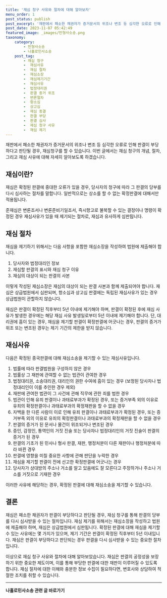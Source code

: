 ```yaml
---
title: '재심 청구 사유와 절차에 대해 알아보자'
menu_order: 1
post_status: publish
post_excerpt: '재판에서 패소한 채권자가 증거문서의 위조나 변조 등 심각한 오류로 인해 판결이 부당하다고 판단될 경우, 재심청구를 할 수 있습니다. 이번 글에서는 재심 청구의 개념, 절차, 그리고 재심 사유에 대해 자세히 알아보도록 하겠습니다.'
post_date: 2023-11-07 05:42:49
featured_image: _images/민형사소송.png
taxonomy:
    category:
        - 민형사소송
        - 나홀로민사소송
    post_tag:
        - 재심 청구
        -  재심사유
        -  재심 절차
        -  재심소장
        -  재심제기기간
        -  재심사유
        -  법정대리권
        -  판결 증거 위조
        -  변론절차
        -  항소심
        -  상고심
        -  재심 종결
        -  판결 부당
        -  판결 심사
        -  재심 청구 사유
        -  재심 제기
---
```



재판에서 패소한 채권자가 증거문서의 위조나 변조 등 심각한 오류로 인해 판결이 부당하다고 판단될 경우, 재심청구를 할 수 있습니다. 이번 글에서는 재심 청구의 개념, 절차, 그리고 재심 사유에 대해 자세히 알아보도록 하겠습니다.

## 재심이란?

재심은 확정된 판결에 중대한 오류가 있을 경우, 당사자의 청구에 따라 그 판결의 당부를 다시 심사하는 절차를 말합니다. 일반적으로는 상소를 할 수 없는 확정판결에 대해서만 적용됩니다.

준재심은 변론조서나 변론준비기일조서, 즉시항고로 불복할 수 있는 결정이나 명령이 확정된 경우 재심사유가 있을 때 제기되는 절차로, 재심과 유사하게 심판됩니다.

## 재심 절차

재심을 제기하기 위해서는 다음 사항을 포함한 재심소장을 작성하여 법원에 제출해야 합니다.

1. 당사자와 법정대리인 정보
2. 재심할 판결의 표시와 재심 청구 이유
3. 재심의 대상이 되는 판결의 사본

이렇게 작성된 재심소장은 재심의 대상이 되는 판결 사본과 함께 제출되어야 합니다. 재심은 상급법원에서 심판되며, 항소심과 상고심 판결에는 독립된 재심사유가 있는 경우 상급법원이 관할하지 않습니다.

재심은 판결이 확정된 직후부터 5년 이내에 제기해야 하며, 판결이 확정된 후에 재심 사유가 발생한 경우에는 해당 재심 사유 발생일로부터 5년 이내에 제기해야 합니다. 단, 대리권에 흠이 있는 경우, 재심을 제기할 판결이 확정판결에 어긋나는 경우, 판결의 증거가 위조 또는 변조된 경우는 제기 기간의 제한을 받지 않습니다.

## 재심사유

다음은 확정된 종국판결에 대해 재심소송을 제기할 수 있는 재심사유입니다.

1. 법률에 따라 판결법원을 구성하지 않은 경우
2. 법률상 그 재판에 관여할 수 없는 법관이 관여한 경우
3. 법정대리권, 소송대리권, 대리인의 권한 수여에 흠이 있는 경우 (보정된 당사자나 법정대리인이 이를 추인한 경우 제외)
4. 재판에 관여한 법관이 그 사건에 관해 직무에 관한 죄를 범한 경우
5. 법관이 인해 유죄 판결이나 과태료부과가 확정된 경우, 또는 증거부족 외의 이유로 유죄의 확정판결이나 과태료부과의 확정재판을 할 수 없을 경우
6. 자백을 한 다른 사람이 이로 인해 유죄 판결이나 과태료부과가 확정된 경우, 또는 증거부족 외의 이유로 유죄의 확정판결이나 과태료부과의 확정재판을 할 수 없을 경우
7. 판결의 증거가 된 문서나 물건이 위조되거나 변조된 경우
8. 증인, 감정인, 통역인의 거짓 진술 또는 당사자나 법정대리인의 거짓 진술이 판결의 증거가 된 경우
9. 판결의 기초가 된 민사나 형사 판결, 재판, 행정처분이 다른 재판이나 행정처분에 따라 바뀐 경우
10. 판결에 영향을 미칠 중요한 사항에 관해 판단을 누락한 경우
11. 재심을 제기할 판결이 전에 선고한 확정판결에 어긋나는 경우
12. 당사자가 상대방의 주소나 거소를 알고 있음에도 잘 모른다고 주장하거나 주소나 거소를 거짓으로 기재한 경우

이러한 사유에 해당하는 경우, 확정된 판결에 대해 재심소송을 제기할 수 있습니다.

## 결론

재심은 패소한 채권자가 판결이 부당하다고 판단될 경우, 재심 청구를 통해 판결의 당부를 다시 심사받을 수 있는 절차입니다. 재심 제기를 위해서는 재심소장을 작성하고 법원에 제출해야 하며, 재심은 상급법원에서 심판됩니다. 확정된 판결에 대해 재심을 제기할 수 있는 사유에는 몇 가지가 있으며, 제기 기간은 판결이 확정된 직후부터 5년 이내입니다. 재심은 판결이 부당하다고 판단되는 경우 판결을 다시 심사받을 수 있는 중요한 절차입니다.

이상으로 재심 청구 사유와 절차에 대해 알아보았습니다. 재심은 판결의 공정성을 보장하기 위한 중요한 제도이며, 이를 통해 부당한 판결에 대한 재판이 이루어질 수 있도록 합니다. 재심 절차에 대한 이해와 충분한 정보 수집이 필요하다면, 변호사와 상담하여 적절한 조치를 취할 수 있습니다.
<!-- wp:separator -->
<hr class="wp-block-separator has-alpha-channel-opacity"/>
<!-- /wp:separator -->

<!-- wp:group {"backgroundColor":"base","layout":{"type":"constrained"}} -->
<div class="wp-block-group has-base-background-color has-background"><!-- wp:paragraph {"align":"center","fontSize":"medium"} -->
<p class="has-text-align-center has-large-font-size"><strong>나홀로민사소송 관련 글 바로가기</strong></p>
<!-- /wp:paragraph -->


<!-- wp:latest-posts
{"categories":[{"id":14767,"count":19,"description":"","link":"https://uknowlaw.com/category/%eb%82%98%ed%99%80%eb%a1%9c%eb%af%bc%ec%82%ac%ec%86%8c%ec%86%a1/","name":"나홀로민사소송","slug":"나홀로민사소송","taxonomy":"category","parent":0,"meta":[],"_links":{"self":[{"href":"https://uknowlaw.com/wp-json/wp/v2/categories/14767"}],"collection":[{"href":"https://uknowlaw.com/wp-json/wp/v2/categories"}],"about":[{"href":"https://uknowlaw.com/wp-json/wp/v2/taxonomies/category"}],"wp:post_type":[{"href":"https://uknowlaw.com/wp-json/wp/v2/posts?categories=14767"}],"curies":[{"name":"wp","href":"https://api.w.org/{rel}","templated":true}]}}],"postsToShow":100,"excerptLength":28,"postLayout":"grid","columns":2,"featuredImageAlign":"left","featuredImageSizeSlug":"large","fontSize":"small"} /--></div>
<!-- /wp:group -->